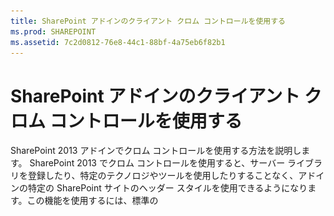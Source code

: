 ```yaml
---
title: SharePoint アドインのクライアント クロム コントロールを使用する
ms.prod: SHAREPOINT
ms.assetid: 7c2d0812-76e8-44c1-88bf-4a75eb6f82b1
---
```



# SharePoint アドインのクライアント クロム コントロールを使用する
SharePoint 2013 アドインでクロム コントロールを使用する方法を説明します。
SharePoint 2013 でクロム コントロールを使用すると、サーバー ライブラリを登録したり、特定のテクノロジやツールを使用したりすることなく、アドインの特定の SharePoint サイトのヘッダー スタイルを使用できるようになります。この機能を使用するには、標準の <script> タグを介して SharePoint JavaScript ライブラリを登録する必要があります。プレースホルダーを指定するには、HTML の **div** 要素を使用します。また、用意されているオプションを使用して、さらにコントロールをカスタマイズできます。コントロールは、指定された SharePoint Web サイトの外観を継承します。
  
    
    


## この記事の例を使用するための前提条件
<a name="SP15Usechromecontrol_Prereq"> </a>

この例の手順を行うには、以下が必要です。
  
    
    

- Visual Studio 2015
    
  
- SharePoint 2013 開発環境 (オンプレミスのシナリオでは、アドインの分離が必要)
    
  
ニーズに合った開発環境をセットアップする方法については、「 [Office 用アプリおよび SharePoint 用アプリの作成を開始する](http://msdn.microsoft.com/library/187f8c8c-1b15-471c-80b5-69a40e67deea%28Office.15%29.aspx)」を参照してください。
  
    
    

### クロム コントロールを使用する前に知る必要がある中心概念

次の表に、クロム コントロールを使用するシナリオに関係する概念を理解するために役立つ記事を示します。
  
    
    

**表 1. クロム コントロールの使用に関する中心概念**


|**記事のタイトル**|**説明**|
|:-----|:-----|
| [SharePoint アドイン](sharepoint-add-ins.md) <br/> |エンドユーザー向けの小型で使いやすいソリューションであるアドインを作成できる、SharePoint 2013 の新しいアドイン モデルについて説明します。  <br/> |
| [SharePoint アドインの UX 設計](ux-design-for-sharepoint-add-ins.md) <br/> |SharePoint アドインの作成時に使用できるユーザー エクスペリエンス (UX) オプションと代替方法について説明します。  <br/> |
| [SharePoint 2013 のホスト Web、アドイン Web、および SharePoint コンポーネント](host-webs-add-in-webs-and-sharepoint-components-in-sharepoint-2013.md) <br/> |ホスト Web とアドイン Web の区別について説明します。SharePoint 2013 のどのコンポーネントを SharePoint アドイン に組み込むことができるか、どのコンポーネントがホスト Web に展開されるか、どのコンポーネントがアドイン Web に展開されるか、および分離ドメインにアドイン Web がどのように展開されるかがわかります。  <br/> |
   

## コード サンプル: クロム コントロールをクラウド ホスト型アドインで使用する
<a name="SP15Usechromecontrol_Codeexample"> </a>

クラウド ホスト型アドインには、少なくとも 1 つのリモート コンポーネントが含まれます。詳細については、「 [SharePoint アドインを開発およびホスティングするためのパターンを選択する](choose-patterns-for-developing-and-hosting-your-sharepoint-add-in.md)」を参照してください。クラウド ホスト型アドインでクロム コントロールを使用するには、次の手順に従います。
  
    
    

1. SharePoint アドイン プロジェクトとリモート Web プロジェクトを作成します。
    
  
2. 既定の構成オプションをクエリ文字列で送信します。
    
  
3. Web ページを Web プロジェクトに追加します。
    
  
図 1 に、クロム コントロールを使用するリモート Web ページを示します。
  
    
    

**図 1. クロム コントロールを使用するリモート Web ページ**

  
    
    

  
    
    
![クロム コントロールを含むリモート Web ページ](images/ChromeControl_result.png)
  
    
    

### SharePoint アドイン プロジェクトとリモート Web プロジェクトを作成する


1. 管理者として Visual Studio 2015 を開きます。(これを行うには、 **[スタート]** メニューの [Visual Studio 2015] アイコンを右クリックし、 **[管理者として実行]** を選択します。)
    
  
2. **SharePoint アドイン** テンプレートを使用して、新しいプロジェクトを作成します。
    
    図 2 は、 **[Office アドイン]**、 **[Office/SharePoint]**、 **[Visual C#]**、 **[テンプレート]** の下の Visual Studio 2015 の **SharePoint アドイン** テンプレートの場所を示しています。
    

   **図 2. SharePoint アドイン Visual Studio テンプレート**

  

!\[SharePoint 2013 用アプリの Visual Studio テンプレート](images/AppForSharePointVSTemplate.PNG)
  

  

  
3. デバッグに使用する SharePoint Web サイトの URL を入力します。
    
  
4. アドインのホスティング オプションとして [ **プロバイダー向けのホスト型**] を選択します。SharePoint ホスト型のコード サンプルについては、「 [SharePoint-Add-in-JSOM-BasicDataOperations](https://github.com/OfficeDev/SharePoint-Add-in-JSOM-BasicDataOperations)」を参照してください。
    
    ウィザードが終了すると、図 3 に示すような構造が **ソリューション エクスプローラー**に表示されます。
    

   **図 3. ソリューション エクスプローラーに表示された SharePoint 用アドイン プロジェクト**

  

!\[ソリューション エクスプローラー内の SharePoint 用アプリ プロジェクト](images/AppVSTemplateSolutionExplorer.jpg)
  

  

  

### 既定の構成オプションをクエリ文字列で送信するには


1. マニフェスト エディターで Appmanifest.xml ファイルを開きます。
    
  
2. **{StandardTokens}** トークンと、追加の _SPHostTitle_ パラメーターをクエリ文字列に追加します。図 4 に、構成されたクエリ文字列パラメーターを表示しているマニフェスト エディターを示します。
    
   **図 4. クロム コントロール用のクエリ文字列パラメーターを表示しているマニフェスト エディター**

  

!\[クエリ文字列パラメーターを含むマニフェスト エディター](images/ChromeControl_manifest.PNG)
  

    クロム コントロールは、次の値をクエリ文字列から自動的に取得します。
    
  - **SPHostUrl**
    
  
  - **SPHostTitle**
    
  
  - **SPAppWebUrl**
    
  
  - **SPLanguage**
    
  

    **{StandardTokens}** には、 **SPHostUrl** と **SPAppWebUrl** が含まれます。
    
  

### クロム コントロールを使用するページを Web プロジェクトに追加するには


1. Web プロジェクトを右クリックし、新しい Web フォームを追加します。
    
  
2. 次のマークアップをコピーし、ASPX ページに貼り付けます。このマークアップは、以下のタスクを実行します。
    
  - Microsoft CDN (Content Delivery Network) から AJAX ライブラリを読み込みます。
    
  
  - Microsoft CDN から jQuery ライブラリを読み込みます。
    
  
  - jQuery 関数を使用して SP.UI.Controls.js ファイルを読み込みます。 **getScript**.
    
  
  - **onCssLoaded** イベントのコールバック関数を定義します。
    
  
  - クロム コントロール用のオプションを準備します。
    
  
  - クロム コントロールを初期化します。
    
  

 ```HTML
  
<!DOCTYPE html>
<html xmlns="http://www.w3.org/1999/xhtml">
<head>
    <title>Chrome control host page</title>
    <script 
        src="//ajax.aspnetcdn.com/ajax/4.0/1/MicrosoftAjax.js" 
        type="text/javascript">
    </script>
    <script 
        type="text/javascript" 
        src="//ajax.aspnetcdn.com/ajax/jQuery/jquery-1.7.2.min.js">
    </script>      
    <script 
        type="text/javascript"
        src="ChromeLoader.js">
    </script>
<script type="text/javascript">
"use strict";

var hostweburl;

//load the SharePoint resources
$(document).ready(function () {
    //Get the URI decoded URL.
    hostweburl =
        decodeURIComponent(
            getQueryStringParameter("SPHostUrl")
    );

    // The SharePoint js files URL are in the form:
    // web_url/_layouts/15/resource
    var scriptbase = hostweburl + "/_layouts/15/";

    // Load the js file and continue to the 
    //   success handler
    $.getScript(scriptbase + "SP.UI.Controls.js", renderChrome)
});

// Callback for the onCssLoaded event defined
//  in the options object of the chrome control
function chromeLoaded() {
    // When the page has loaded the required
    //  resources for the chrome control,
    //  display the page body.
    $("body").show();
}

//Function to prepare the options and render the control
function renderChrome() {
    // The Help, Account and Contact pages receive the 
    //   same query string parameters as the main page
    var options = {
        "appIconUrl": "siteicon.png",
        "appTitle": "Chrome control add-in",
        "appHelpPageUrl": "Help.html?"
            + document.URL.split("?")[1],
        // The onCssLoaded event allows you to 
        //  specify a callback to execute when the
        //  chrome resources have been loaded.
        "onCssLoaded": "chromeLoaded()",
        "settingsLinks": [
            {
                "linkUrl": "Account.html?"
                    + document.URL.split("?")[1],
                "displayName": "Account settings"
            },
            {
                "linkUrl": "Contact.html?"
                    + document.URL.split("?")[1],
                "displayName": "Contact us"
            }
        ]
    };

    var nav = new SP.UI.Controls.Navigation(
                            "chrome_ctrl_placeholder",
                            options
                        );
    nav.setVisible(true);
}

// Function to retrieve a query string value.
// For production purposes you may want to use
//  a library to handle the query string.
function getQueryStringParameter(paramToRetrieve) {
    var params =
        document.URL.split("?")[1].split("&amp;");
    var strParams = "";
    for (var i = 0; i < params.length; i = i + 1) {
        var singleParam = params[i].split("=");
        if (singleParam[0] == paramToRetrieve)
            return singleParam[1];
    }
}
</script>
</head>

<!-- The body is initally hidden. 
     The onCssLoaded callback allows you to 
     display the content after the required
     resources for the chrome control have
     been loaded.  -->
<body style="display: none">

    <!-- Chrome control placeholder -->
    <div id="chrome_ctrl_placeholder"></div>

    <!-- The chrome control also makes the SharePoint
          Website stylesheet available to your page -->
    <h1 class="ms-accentText">Main content</h1>
    <h2 class="ms-accentText">The chrome control</h2>
    <div id="MainContent">
        This is the page's main content. 
        You can use the links in the header to go to the help, 
        account or contact pages.
    </div>
</body>
</html>
 ```

3. クロム コントロールは、宣言する方法でも使用できます。次のコード サンプルの HTML マークアップでは、構成と初期化を行う JavaScript コードを使用しないでコントロールを宣言しています。このマークアップは、以下のタスクを実行します。
    
  - JavaScript ファイル SP.UI.Controls.js のプレースホルダーを用意します。
    
  
  - SP.UI.Controls.js ファイルを動的に読み込みます。
    
  
  - クロム コントロール用のプレースホルダーを用意し、HTML マークアップを使用してオプションをインラインで指定します。
    
  

 ```HTML
  
<!DOCTYPE html>
<html xmlns="http://www.w3.org/1999/xhtml">
<head>
    <title>Chrome control host page</title>
    <script 
        src="http://ajax.aspnetcdn.com/ajax/4.0/1/MicrosoftAjax.js" 
        type="text/javascript">
    </script>
    <script 
        type="text/javascript" 
        src="http://ajax.aspnetcdn.com/ajax/jQuery/jquery-1.7.2.min.js">
    </script>      
    <script type="text/javascript">
    var hostweburl;

    // Load the SharePoint resources.
    $(document).ready(function () {

        // Get the URI decoded add-in web URL.
        hostweburl =
            decodeURIComponent(
                getQueryStringParameter("SPHostUrl")
        );

        // The SharePoint js files URL are in the form:
        // web_url/_layouts/15/resource.js
        var scriptbase = hostweburl + "/_layouts/15/";

        // Load the js file and continue to the 
        // success handler.
        $.getScript(scriptbase + "SP.UI.Controls.js")
    });

    // Function to retrieve a query string value.
    // For production purposes you may want to use
    // a library to handle the query string.
    function getQueryStringParameter(paramToRetrieve) {
        var params =
            document.URL.split("?")[1].split("&amp;");
        var strParams = "";
        for (var i = 0; i < params.length; i = i + 1) {
            var singleParam = params[i].split("=");
            if (singleParam[0] == paramToRetrieve)
                return singleParam[1];
        }
    }
    </script>
</head>
<body>

    <!-- Chrome control placeholder 
           Options are declared inline.  -->
    <div 
        id="chrome_ctrl_container"
        data-ms-control="SP.UI.Controls.Navigation"  
        data-ms-options=
            '{  
                "appHelpPageUrl" : "Help.html",
                "appIconUrl" : "siteIcon.png",
                "appTitle" : "Chrome control add-in",
                "settingsLinks" : [
                    {
                        "linkUrl" : "Account.html",
                        "displayName" : "Account settings"
                    },
                    {
                        "linkUrl" : "Contact.html",
                        "displayName" : "Contact us"
                    }
                ]
             }'>
    </div>
    
    <!-- The chrome control also makes the SharePoint
          Website style sheet available to your page. -->
    <h1 class="ms-accentText">Main content</h1>
    <h2 class="ms-accentText">The chrome control</h2>
    <div id="MainContent">
        This is the page's main content. 
        You can use the links in the header to go to the help, 
        account or contact pages.
    </div>
</body>
</html>
 ```


    SP.UI.Controls.js ライブラリは、 **div** 要素の **data-ms-control="SP.UI.Controls.Navigation"** 属性を検出した場合は、自動的にコントロールをレンダリングします。
    
  

### アドイン マニフェストの StartPage 要素を編集するには


1. **ソリューション エクスプローラー**で、 **AppManifest.xml** ファイルをダブルクリックします。
    
  
2. [ **スタート ページ**] ドロップダウン メニューで、クロム コントロールを使用する Web ページを選択します。
    
  

### ソリューションを構築して実行するには


1. SharePoint アドイン プロジェクトがスタートアップ プロジェクトとして設定さていることを確認します。
    
  
2. F5 キーを押します。
    
    > **メモ**
      > F5 キーを押すと、Visual Studio によってソリューションが構築され、アドインが展開され、アドインのアクセス許可ページが表示されます。 
3. [ **信頼する**] ボタンをクリックします。
    
  
4. [ **ChromeControlCloudhosted**] アドイン アイコンをクリックします。
    
  
5. クロム コントロールを Web ページで使用するときは、図 4 に示すように、SharePoint Web サイト スタイルシートも使用できます。
    
   **図 5. ページで使用されている SharePoint Web サイト スタイル シート**

  

!\[ページで使用される SharePoint Web サイト スタイルシート](images/ChromControl_stylesheet.png)
  

  

  

**表 2. ソリューションのトラブルシューティング**


|**問題**|**解決策**|
|:-----|:-----|
|" **SP は定義されていません。** " というハンドルされない例外が発生します。 <br/> |ブラウザーで SP.UI.Controls.js ファイルを読み込んでください。  <br/> |
|Chrome コントロールは正しくレンダリングされません。  <br/> |Chrome コントロールは、Internet Explorer 8 以降のドキュメント モードのみをサポートしています。Internet Explorer 8 以降のブラウザーのドキュメント モードでページをレンダリングしてください。  <br/> |
|証明書エラー。  <br/> |Web プロジェクトの [ **SSL 有効** ] プロパティを false に設定します。SharePoint アドイン プロジェクトで、[ **Web プロジェクト** ] プロパティを [なし] に設定し、プロパティを Web プロジェクトの名前に戻します。  <br/> |
   

## 次の手順
<a name="SP15Usechromecontrol_Nextsteps"> </a>

この記事では、SharePoint アドイン でクロム コントロールを使用する方法を示しました。次の手順として、SharePoint アドイン で使用できるその他の UX コンポーネントについて学習できます。さらに学習するには、以下を参照してください。
  
    
    

-  [コード サンプル: クラウド ホスト型アドインでクロム コントロールを使用する](http://code.msdn.microsoft.com/SharePoint-2013-Work-with-089ecc6f)
    
  
-  [Code sample: Use the chrome control and the cross-domain library (CSOM) (コード サンプル: クロム コントロールとクロス ドメイン ライブラリを使用する (CSOM) )](http://code.msdn.microsoft.com/SharePoint-2013-Use-the-97c30a2e)
    
  
-  [コード サンプル: クロム コントロールとクロス ドメイン ライブラリ (REST) を使用する](http://code.msdn.microsoft.com/SharePoint-2013-Use-the-a759e9f8)
    
  
-  [SharePoint アドインで SharePoint Web サイトのスタイル シートを使用する](use-a-sharepoint-website-s-style-sheet-in-sharepoint-add-ins.md)
    
  
-  [カスタム アクションを作成して SharePoint アドインで展開する](create-custom-actions-to-deploy-with-sharepoint-add-ins.md)
    
  
-  [アドイン パーツを作成して SharePoint アドインと共にインストールする](create-add-in-parts-to-install-with-your-sharepoint-add-in.md)
    
  

## その他の技術情報
<a name="SP15Usechromecontrol_Addresources"> </a>


-  [SharePoint アドインのオンプレミスの開発環境をセットアップする](set-up-an-on-premises-development-environment-for-sharepoint-add-ins.md)
    
  
-  [SharePoint アドインの UX 設計](ux-design-for-sharepoint-add-ins.md)
    
  
-  [SharePoint アドインの UX 設計ガイドライン](sharepoint-add-ins-ux-design-guidelines.md)
    
  
-  [SharePoint 2013 での UX コンポーネントの作成](create-ux-components-in-sharepoint-2013.md)
    
  
-  [SharePoint アドインの設計オプションを考慮するときの 3 つの方法](three-ways-to-think-about-design-options-for-sharepoint-add-ins.md)
    
  
-  [SharePoint アドインのアーキテクチャおよび開発環境に関する重要な要素](important-aspects-of-the-sharepoint-add-in-architecture-and-development-landscap.md)
    
  

